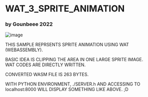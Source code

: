 <h1>WAT_3_SPRITE_ANIMATION</h1>
<h3>by Gounbeee 2022</h3>

![image](https://user-images.githubusercontent.com/14824067/195845702-37b03061-08f4-4d58-938a-32fb58235694.gif)

<p>
THIS SAMPLE REPRSENTS SPRITE ANIMATION USING WAT (WEBASSEMBLY).

BASIC IDEA IS CLIPPING THE AREA IN ONE LARGE SPRITE IMAGE.<br>
WAT CODES ARE DIRECTLY WRITTEN.

CONVERTED WASM FILE IS 263 BYTES.

WITH PYTHON ENVIRONMENT, ./SERVER.h AND ACCESSING TO localhost:8000 WILL DISPLAY SOMETHING LIKE ABOVE.
;D
</p>
